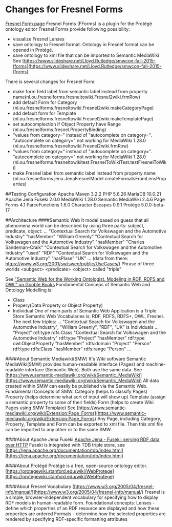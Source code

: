 # Changes for Fresnel Forms
[Fresnel Form page](https://github.com/ABI-Team-30/Fresnel-Forms) 
Fresnel Forms (FForms) is a plugin for the Protégé ontology editor
Fresnel Forms provide following possibility:
- visualize Fresnel Lenses
- save ontology to Fresnel format. Ontology in Fresnel format can be opened in Protégé.
- save ontology to xml file that can be imported to Semantic MediaWiki
See [https://www.slideshare.net/Lloyd.Rutledge/smwcon-fall-2015-fforms](https://www.slideshare.net/Lloyd.Rutledge/smwcon-fall-2015-fforms) 

There is several changes for Fresnel Form:
- make form field label from semantic label instead from property name(nl.ou.fresnelforms.fresneltowiki.Fresnel2wiki.frmRow)
- add default Form for Category (nl.ou.fresnelforms.fresneltowiki.Fresnel2wiki.makeCategoryPage)
- add default form for Template (nl.ou.fresnelforms.fresneltowiki.Fresnel2wiki.makeTemplatePage)
- set autocomplection if Object Property have Range (nl.ou.fresnelforms.fresnel.PropertyBinding)
- "values from category=" instead of "autocomplete on category=". "autocomplete on category=" not working for MediaWiki 1.28.0 (nl.ou.fresnelforms.fresneltowiki.Fresnel2wiki.frmRow)
- "values from category=" instead of "autocomplete on category=". "autocomplete on category=" not working for MediaWiki 1.28.0 (nl.ou.fresnelforms.fresneltowikitest.FresnelToWikiTest.testFresnelToWiki)
- make Fresnel label from semantic label instead from property name (nl.ou.fresnelforms.jena.JenaFresnelModel.createFormatsFromLensProperties)

##Testing Configuration
Apache Maven 3.2.2
PHP 5.6.26
MariaDB 10.0.21
Apache Jena Fuseki 2.0.0
MediaWiki 1.28.0
Semantic MediaWiki 2.4.6
Page Forms 4.1
ParceFunctions 1.6.0
Character Escapes 0.9.1
Protégé 5.0.0-beta-17

##Architecture
####Semantic Web
It model based on guess that all phenomena world can be described by using three parts: subject, predicate, object:
...
"Contextual Search for Volkswagen and the Automotive Industry" "hasMember" "William Greenly"
"Contextual Search for Volkswagen and the Automotive Industry" "hasMember" "Charles Sandeman-Craik"
"Contextual Search for Volkswagen and the Automotive Industry" "used" "RDF"
"Contextual Search for Volkswagen and the Automotive Industry" "hasPlase" "UK"
...
(data from there: https://www.w3.org/2001/sw/sweo/public/UseCases/)
Phrase of three worlds &lt;subgect&gt; &lt;predicate&gt; &lt;object&gt; called "triple"

See ["Semantic Web for the Working Ontologist. Modeling in RDF, RDFS and OWL" on Gooble Books](https://books.google.ru/books?id=_qGKPOlB1DgC&printsec=frontcover&dq=%22Semantic+Web+for+the+Working+Ontologist%22&hl=ru&sa=X&ved=0ahUKEwjZwbKwsIHVAhXGFZoKHaXbA1IQ6AEIJjAA#v=onepage&q=%22Semantic%20Web%20for%20the%20Working%20Ontologist%22&f=false) 
Fundamental Conceps of Semantic Web and Ontology Modelling is:
- Class
- Propery(Data Property or Object Property)
- Individual
One of main parts of Semantic Web Application is а Triple Store
Semantic Web Vocabularies is: RDF, RDFS, RDFS+, OWL, Fresnel.
The next few triples:
...
"Contextual Search for Volkswagen and the Automotive Industry", "William Greenly", "RDF", "UK" is Individuals
...
"Project" rdf:type rdfs:Class
"Contextual Search for Volkswagen and the Automotive Industry" rdf:type "Project"
"hasMember" rdf:type owl:ObjectProperty
"hasMember" rdfs:domain "Project"
"Person" rdf:type rdfs:Class
"hasMember" rdfs:range "Person"
...

####About Semantic Mediawiki(SMW)
It's Wiki software 
Semantic MediaWiki(SMW) provides human-readable interface (Pages) and machine-readable interface (Semantic Web). Both use the same data.
See [https://www.semantic-mediawiki.org/wiki/Semantic_MediaWiki](https://www.semantic-mediawiki.org/wiki/Semantic_MediaWiki) 
All data created within SMW can easily be published via the Semantic Web.
Fundamental Concepts of SMW:
Category (helps to classify Pages)
Property (helps determine what sort of input will show up)
Template (assign a semantic property to some  of their fields)
Form (helps to create Wiki Pages using SMW Template) 
See [https://www.semantic-mediawiki.org/wiki/Extension:Page_Forms](https://www.semantic-mediawiki.org/wiki/Extension:Page_Forms) 
Any Page, including Category, Property, Template and Form can be exported to xml file.  Then this xml file can be imported to any other or to the same SMW.

####About Apache Jena Fuseki
[Apache Jena - Fuseki: serving RDF data over HTTP](https://jena.apache.org/documentation/fuseki2/) 
Fuseki is integrated with TDB triple store, see [https://jena.apache.org/documentation/tdb/index.html](https://jena.apache.org/documentation/tdb/index.html) 

####About Protégé
Protégé is a free, open-source ontology editor.
[https://protegewiki.stanford.edu/wiki/WebProtege](https://protegewiki.stanford.edu/wiki/WebProtege) 

####About Fresnel Vocabulary
[https://www.w3.org/2005/04/fresnel-info/manual/](https://www.w3.org/2005/04/fresnel-info/manual/) 
Fresnel is a simple, browser-independent vocabulary for specifying how to display RDF models in human-readable form.
Foundational concepts:
Lenses - define which properties of an RDF resource are displayed and how these properties are ordered
Formats - determine how the selected properties are rendered by specifying RDF-specific formatting attributes 
